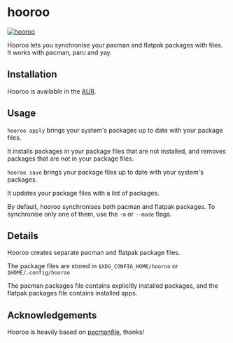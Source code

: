 # hooroo

[![hooroo](https://img.shields.io/aur/version/hooroo)](https://aur.archlinux.org/packages/hooroo)

Hooroo lets you synchronise your pacman and flatpak packages with files.
It works with pacman, paru and yay.

## Installation
Hooroo is available in the [AUR](https://aur.archlinux.org/packages/hooroo).

## Usage
`hooroo apply` brings your system's packages up to date with your package files.

It installs packages in your package files that are not installed, and removes packages that are not in your package files.

`hooroo save` brings your package files up to date with your system's packages.

It updates your package files with a list of packages.

By default, hooroo synchronises both pacman and flatpak packages. To synchronise only one of them, use the `-m` or `--mode` flags.

## Details
Hooroo creates separate pacman and flatpak package files.

The package files are stored in `$XDG_CONFIG_HOME/hooroo` or `$HOME/.config/hooroo`

The pacman packages file contains explicitly installed packages, and the flatpak packages file contains installed apps.

## Acknowledgements
Hooroo is heavily based on [pacmanfile](https://github.com/cloudlena/pacmanfile), thanks!
